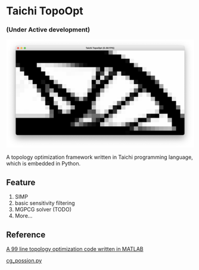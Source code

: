 # Taichi TopoOpt 

### (Under Active development)
![result2d](./img/result2d.png)

A topology optimization framework written in Taichi programming language, which is embedded in Python.

## Feature
1. SIMP
2. basic sensitivity filtering 
3. MGPCG solver (TODO)
4. More...

## Reference
[A 99 line topology optimization code written in MATLAB](https://www.topopt.mek.dtu.dk/apps-and-software/a-99-line-topology-optimization-code-written-in-matlab)

[cg_possion.py](https://github.com/houkensjtu/taichi-experiment/blob/master/homework-1/cg_possion.py)